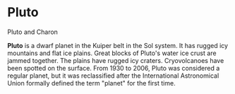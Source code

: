 # Pluto
Pluto and Charon
 		 	 

**Pluto** is a dwarf planet in the Kuiper belt in the Sol system. It has rugged icy mountains and flat ice plains. Great blocks of Pluto's water ice crust are jammed together. The plains have rugged icy craters. Cryovolcanoes have been spotted on the surface. From 1930 to 2006, Pluto was considered a regular planet, but it was reclassified after the International Astronomical Union formally defined the term "planet" for the first time.